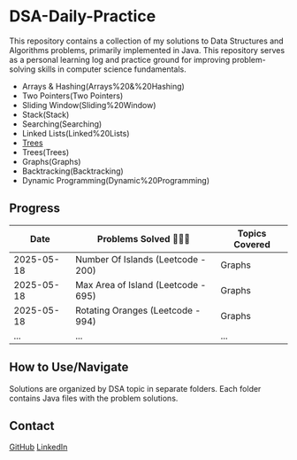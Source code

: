 # DSA-Daily-Practice

This repository contains a collection of my solutions to Data Structures and Algorithms problems, primarily implemented in Java. This repository serves as a personal learning log and practice ground for improving problem-solving skills in computer science fundamentals.

* Arrays & Hashing(Arrays%20&%20Hashing)
* Two Pointers(Two Pointers)
* Sliding Window(Sliding%20Window)
* Stack(Stack)
* Searching(Searching)
* Linked Lists(Linked%20Lists)
* [Trees](Trees)
* Trees(Trees)
* Graphs(Graphs)
* Backtracking(Backtracking)
* Dynamic Programming(Dynamic%20Programming)

## Progress

| Date       | Problems Solved 🔨💪🏼                               | Topics Covered          |
|------------|--------------------------------------------------|-------------------------|
| 2025-05-18 | Number Of Islands (Leetcode - 200)               | Graphs                  |
| 2025-05-18 | Max Area of Island (Leetcode - 695)              | Graphs                  |
| 2025-05-18 | Rotating Oranges (Leetcode - 994)                | Graphs                  |
| ...        | ...                                              | ...                     |

## How to Use/Navigate

Solutions are organized by DSA topic in separate folders. Each folder contains Java files with the problem solutions.

## Contact

[GitHub](https://github.com/Haririshikesh/)
[LinkedIn](https://www.linkedin.com/in/RishikeshKesavan/)

